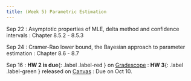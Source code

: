 ```yaml
---
title: (Week 5) Parametric Estimation
---
```


Sep 22
: Asymptotic properties of MLE, delta method and confidence intervals 
  : Chapter 8.5.2 - 8.5.3

Sep 24
: Cramer-Rao lower bound, the Bayesian approach to parameter estimation
  : Chapter 8.6 - 8.7
  
Sep 16
: **HW 2 is due**{: .label .label-red } on [Gradescope](https://www.gradescope.com/courses/1094791)
: **HW 3**{: .label .label-green } released on [Canvas](https://umich.instructure.com/courses/797194)
  : Due on Oct 10.
